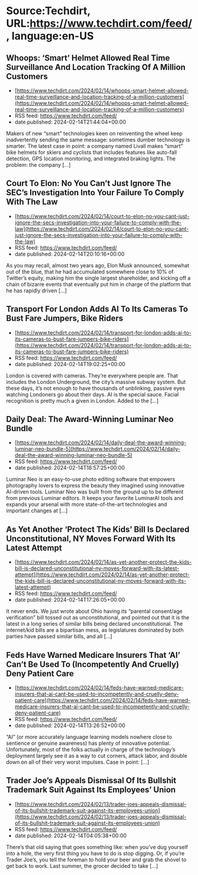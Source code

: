 # Source:Techdirt, URL:https://www.techdirt.com/feed/, language:en-US

## Whoops: ‘Smart’ Helmet Allowed Real Time Surveillance And Location Tracking Of A Million Customers
 - [https://www.techdirt.com/2024/02/14/whoops-smart-helmet-allowed-real-time-surveillance-and-location-tracking-of-a-million-customers](https://www.techdirt.com/2024/02/14/whoops-smart-helmet-allowed-real-time-surveillance-and-location-tracking-of-a-million-customers)
 - RSS feed: https://www.techdirt.com/feed/
 - date published: 2024-02-14T21:44:04+00:00

Makers of new &#8220;smart&#8221; technologies keen on reinventing the wheel keep inadvertently sending the same message: sometimes dumber technology is smarter. The latest case in point: a company named Livall makes &#8220;smart&#8221; bike helmets for skiers and cyclists that includes features like auto-fall detection, GPS location monitoring, and integrated braking lights. The problem: the company [&#8230;]

## Court To Elon: No You Can’t Just Ignore The SEC’s Investigation Into Your Failure To Comply With The Law
 - [https://www.techdirt.com/2024/02/14/court-to-elon-no-you-cant-just-ignore-the-secs-investigation-into-your-failure-to-comply-with-the-law](https://www.techdirt.com/2024/02/14/court-to-elon-no-you-cant-just-ignore-the-secs-investigation-into-your-failure-to-comply-with-the-law)
 - RSS feed: https://www.techdirt.com/feed/
 - date published: 2024-02-14T20:10:16+00:00

As you may recall, almost two years ago, Elon Musk announced, somewhat out of the blue, that he had accumulated somewhere close to 10% of Twitter’s equity, making him the single largest shareholder, and kicking off a chain of bizarre events that eventually put him in charge of the platform that he has rapidly driven [&#8230;]

## Transport For London Adds AI To Its Cameras To Bust Fare Jumpers, Bike Riders
 - [https://www.techdirt.com/2024/02/14/transport-for-london-adds-ai-to-its-cameras-to-bust-fare-jumpers-bike-riders](https://www.techdirt.com/2024/02/14/transport-for-london-adds-ai-to-its-cameras-to-bust-fare-jumpers-bike-riders)
 - RSS feed: https://www.techdirt.com/feed/
 - date published: 2024-02-14T19:02:25+00:00

London is covered with cameras. They&#8217;re everywhere people are. That includes the London Underground, the city&#8217;s massive subway system. But these days, it&#8217;s not enough to have thousands of unblinking, passive eyes watching Londoners go about their days. AI is the special sauce. Facial recognition is pretty much a given in London. Added to the [&#8230;]

## Daily Deal: The Award-Winning Luminar Neo Bundle
 - [https://www.techdirt.com/2024/02/14/daily-deal-the-award-winning-luminar-neo-bundle-5](https://www.techdirt.com/2024/02/14/daily-deal-the-award-winning-luminar-neo-bundle-5)
 - RSS feed: https://www.techdirt.com/feed/
 - date published: 2024-02-14T18:57:25+00:00

Luminar Neo is an easy-to-use photo editing software that empowers photography lovers to express the beauty they imagined using innovative AI-driven tools. Luminar Neo was built from the ground up to be different from previous Luminar editors. It keeps your favorite LuminarAI tools and expands your arsenal with more state-of-the-art technologies and important changes at [&#8230;]

## As Yet Another ‘Protect The Kids’ Bill Is Declared Unconstitutional, NY Moves Forward With Its Latest Attempt
 - [https://www.techdirt.com/2024/02/14/as-yet-another-protect-the-kids-bill-is-declared-unconstitutional-ny-moves-forward-with-its-latest-attempt](https://www.techdirt.com/2024/02/14/as-yet-another-protect-the-kids-bill-is-declared-unconstitutional-ny-moves-forward-with-its-latest-attempt)
 - RSS feed: https://www.techdirt.com/feed/
 - date published: 2024-02-14T17:26:05+00:00

It never ends. We just wrote about Ohio having its “parental consent/age verification” bill tossed out as unconstitutional, and pointed out that it is the latest in a long series of similar bills being declared unconstitutional. The internet/kid bills are a bipartisan mess, as legislatures dominated by both parties have passed similar bills, and all [&#8230;]

## Feds Have Warned Medicare Insurers That ‘AI’ Can’t Be Used To (Incompetently And Cruelly) Deny Patient Care
 - [https://www.techdirt.com/2024/02/14/feds-have-warned-medicare-insurers-that-ai-cant-be-used-to-incompetently-and-cruelly-deny-patient-care](https://www.techdirt.com/2024/02/14/feds-have-warned-medicare-insurers-that-ai-cant-be-used-to-incompetently-and-cruelly-deny-patient-care)
 - RSS feed: https://www.techdirt.com/feed/
 - date published: 2024-02-14T13:26:52+00:00

“AI” (or more accurately language learning models nowhere close to sentience or genuine awareness) has plenty of innovative potential. Unfortunately, most of the folks actually in charge of the technology’s deployment largely see it as a way to cut corners, attack labor, and double down on all of their very worst impulses. Case in point: [&#8230;]

## Trader Joe’s Appeals Dismissal Of Its Bullshit Trademark Suit Against Its Employees’ Union
 - [https://www.techdirt.com/2024/02/13/trader-joes-appeals-dismissal-of-its-bullshit-trademark-suit-against-its-employees-union](https://www.techdirt.com/2024/02/13/trader-joes-appeals-dismissal-of-its-bullshit-trademark-suit-against-its-employees-union)
 - RSS feed: https://www.techdirt.com/feed/
 - date published: 2024-02-14T04:05:38+00:00

There&#8217;s that old saying that goes something like: when you&#8217;ve dug yourself into a hole, the very first thing you have to do is stop digging. Or, if you&#8217;re Trader Joe&#8217;s, you tell the foreman to hold your beer and grab the shovel to get back to work. Last summer, the grocer decided to take [&#8230;]

